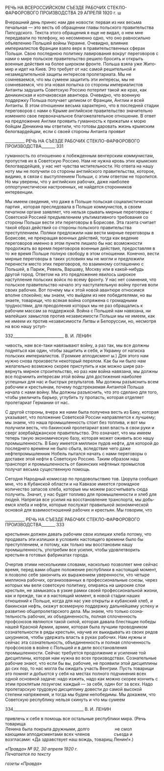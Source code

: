 РЕЧЬ НА ВСЕРОССИЙСКОМ СЪЕЗДЕ РАБОЧИХ СТЕКЛО-ФАРФОРОВОГО ПРОИЗВОДСТВА 29 АПРЕЛЯ 1920 г. ш

Вчерашний день принес нам две новости: первая из них весьма печальная — это весть об обращении главы польского правительства Пилсудского. Текста этого обра­щения я еще не видал, о нем мне передавали по телефону, но несомненно одно, что оно равносильно объявлению Польшей войны Украине. Очевидно, влияние империалистов Франции взяло верх в правительственных сферах Польши. Свою последнюю политику лавирования вокруг переговоров с нами о мире польское правительство решило бро­сить и открыть военные действия на более широком фронте. Польша взяла уже Жито­мир и идет на Киев. Это требует от нас самой решительной и незамедлительной защиты интересов пролетариата. Мы не сомневаемся, что мы сумеем защитить эти интересы, мы не сомневаемся, что эта новая попытка со стороны империалистов Антанты заду­шить Советскую Россию потерпит такой же крах, как деникинская и колчаковская авантюра. Очевидно, что военную поддержку Польша получает целиком от Франции, Англии и всей Антанты. В этом отношении весьма характерно, что в последней стадии переговоров с нами о Крыме английское правительство значительно изменило свое первоначальное благожелательное отношение. В ответ на предложение Англии про­явить гуманность к прижатым к морю бойцам Деникина мы ответили, что готовы даро­вать жизнь крымским белогвардейцам, если с своей стороны Антанта проявит

  

__________ РЕЧЬ НА СЪЕЗДЕ РАБОЧИХ СТЕКЛО-ФАРФОРОВОГО ПРОИЗВОДСТВА_______ 331

гуманность по отношению к побежденным венгерским коммунистам, пропустив их в Советскую Россию. Нам не нужна кровь этих крымских белогвардейцев, у нас нет чув­ства мстительности. Но ответа на нашу ноту мы не получили со стороны английского правительства, которое, видимо, в связи с выступлением Польши, с этим ответом не торопится. Но мы уверены, что у английских рабочих, даже наиболее оппортунистиче­ски настроенных, не найдется сторонников интервенции.

Мы имеем сведения, что даже в Польше польская социалистическая партия , кото­рая преследовала в Польше коммунистов, в своем печатном органе заявляет, что нельзя срывать мирные переговоры с Советской Россией предъявлением ультимативного тре­бования со стороны Польши вести эти переговоры в Борисове. Эта газета считает такой образ действий со стороны польского правительства преступлением. Поляки предло­жили нам вести мирные переговоры в Борисове, не прекращая военных действий, тогда как ведение переговоров именно в этом пункте лишило бы нас возможности продол­жать во время переговоров военные действия, предоставляя в то же время Польше пол­ную свободу в этом отношении. Конечно, вести мирные переговоры в таких условиях мы не могли и предложили перенести место этих переговоров, по взаимному соглаше­нию с Польшей, в Париж, Ревель, Варшаву, Москву или в какой-нибудь другой город. Ответом на это предложение явилось широкое наступление польских войск по всему фронту. У нас нет сомнения, что польское правительство начало эту наступательную войну против воли своих рабочих. Вот почему мы к этой новой авантюре относимся вполне спокойно; мы знаем, что выйдем из нее победителями, но вы знаете, товарищи, что всякая война сопряжена с громадными трудностями, для преодоления которых мы не раз обращались к рабочим массам за поддержкой. Война с Польшей нам навязана, ни малейших замыслов против независимости Польши мы не имеем, как не имеем их против независимости Литвы и Белоруссии, но, несмотря на всю нашу уступ-

  

332__________________________ В. И. ЛЕНИН

чивость, нам все-таки навязывают войну, а раз так, мы все должны подняться как один, чтобы защитить и себя, и Украину от натиска польских империалистов. (Громкие аплодисмент ы.) Для этого нам нужно снова произвести некоторый перелом. Как бы ни было нам желательно возможно скорее приступить и как можно шире раз­вернуть мирное строительство, но раз нам война навязана, мы должны все подчинить интересам этой войны для достижения наиболее успешных для нас и быстрых резуль­татов. Мы должны разъяснить всем рабочим и крестьянам, почему подстрекаемая Ан­тантой Польша начала с нами войну. Мы должны разъяснить, что это сделано для того, чтобы увеличить барьер, углубить ту пропасть, которая отделяет пролетариат Германии от нас.

С другой стороны, вчера же нами была получена весть из Баку, которая указывает, что положение Советской России направляется к лучшему; мы знаем, что наша про­мышленность стоит без топлива, и вот мы получили весть, что бакинский пролетариат взял власть в свои руки и сверг азербайджанское правительство. Это означает, что мы имеем теперь такую экономическую базу, которая может оживить всю нашу промыш­ленность. В Баку имеется миллион пудов нефти, для которой до последнего времени не было сбыта, вследствие чего даже нефтепромышленник Нобель пытался начать с нами переговоры о доставке этой нефти в Советскую Россию. Таким образом наш транспорт и промышленность от бакинских нефтяных промыслов получат весьма существенную помощь.

Сегодня Народный комиссар по продовольствию тов. Цюрупа сообщил мне, что в Кубанской области и на Кавказе имеется громадное количество запасов хлеба, которые мы можем рассчитывать сюда получить. Значит, у нас будет топливо для промышлен­ности и хлеб для людей. Напрягая все усилия на восстановление транспорта, мы добь­емся хлеба и нефти, которые послужат правильной экономической основой для взаи­моотношений рабочих и крестьян. Мы говорим, что

  

__________ РЕЧЬ НА СЪЕЗДЕ РАБОЧИХ СТЕКЛО-ФАРФОРОВОГО ПРОИЗВОДСТВА_______ 333

крестьянин должен давать рабочим свои излишки хлеба потому, что продавать эти из­лишки в условиях настоящего времени было бы преступлением, и потому, как только мы восстановим нашу промышленность, употребим все усилия, чтобы удовлетворить крестьян в готовых фабрикатах города.

Очертив этими несколькими словами, насколько позволяет мне сейчас время, перед вами общее положение республики в настоящий момент, я позволю себе закончить их выражением уверенности, что четыре миллиона рабочих, организованных в профес­сиональные союзы, через которых мы вели советскую политику, опираясь на широкие слои крестьян, не замыкаясь в узкие рамки своей профессиональной жизни, как и пре­жде, так и в настоящий момент, в новой стадии наших отношений к Польше, когда для нас уже открыты и кубанский хлеб, и бакинская нефть, окажут всемерную поддержку дальнейшему успеху и развитию общепролетарского дела. Мы знаем, что только созна­тельность рабочих, их объединенность, полная сплоченность профсоюзов являются та­кой силой, которая давала блестящие победы нашей Красной Армии, армии, которая была лучшим проводником сознательности в ряды крестьян, научив их выкидывать из своих рядов шкурников, чтобы удержать власть в руках рабочих. Нам нужны и сейчас эта сознательность, объединенность и полная сплоченность профсоюзов в войне с Польшей и в деле восстановления промышленности. Сейчас требуется продолжение и усиление той дисциплины, которая нам нужна во всех производствах. Сознательные рабочие знают, что если бы вы, рабочие, не проявили этой дисциплины до сих пор, то нас могла бы ожидать участь Венгрии. Пусть товарищи это помнят и добьются у себя на местах полного подчинения всех одной основной задаче: надо изжить, надо как можно скорее кончить с этим проклятым лозунгом: каждый — за себя, один бог за всех. Надо пролетарскую трудовую дисциплину довести до самой высокой степени на­пряжения, и тогда мы будем непобедимы. Мы докажем, что Советскую республику нельзя скинуть и что мы сумеем

  

334____________________________________ В. И. ЛЕНИН

привлечь к себе в помощь все остальные республики мира. (Речь      товарища  
Ленина была покрыта дружными, долго                     не смол­  
кающими аплодисментами всех членов                    съезда и  
возгласами: «Да здравствует наш вождь, товарищ Ленин!».)

_«Правда» № 92, 30 апреля 1920 г.                                                            Печатается по тексту_

_газеты «Правда»_